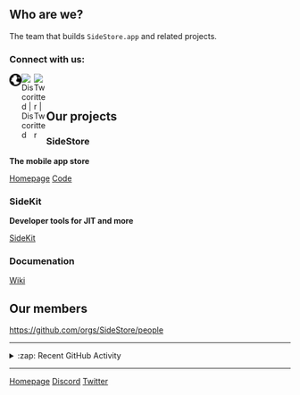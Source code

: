<!-- 
Docs: How to use GitHub README and actions to auto-generate embedded content.
https://github.com/anuraghazra/github-readme-stats
https://www.youtube.com/watch?v=n6d4KHSKqGk
https://github.com/rahuldkjain/github-profile-readme-generator
 -->

## Who are we?

The team that builds `SideStore.app` and related projects.

### Connect with us:

<!--
[![Website](https://img.shields.io/website?label=sidestore.io&style=for-the-badge&url=https://sidestore.io)](https://sidestore.io)
[![Twitter Follow](https://img.shields.io/twitter/follow/sidestore_io?color=1DA1F2&logo=twitter&style=for-the-badge)](https://twitter.com/intent/follow?original_referer=https%3A%2F%2Fgithub.com%2Fsidestore&screen_name=sidestore)
[![GitHub Followers](https://img.shields.io/github/followers/sidestore?style=for-the-badge)]()
[![GitHub Sponsors](https://img.shields.io/github/sponsors/sidestore?style=for-the-badge
)]() 
-->

[<img align="left" alt="sidestore.io" width="22px" src="https://raw.githubusercontent.com/iconic/open-iconic/master/svg/globe.svg" />][website]
[<img align="left" alt="Discord | Discord" width="22px" src="https://cdn.jsdelivr.net/npm/simple-icons@v3/icons/discord.svg" />][discord]
[<img align="left" alt="Twitter | Twitter" width="22px" src="https://cdn.jsdelivr.net/npm/simple-icons@v3/icons/twitter.svg" />][twitter]

<br />
<br />

## Our projects

### SideStore

__The mobile app store__

[Homepage][website]
[Code][git.sidestore]

### SideKit

__Developer tools for JIT and more__

[SideKit][git.sidekit]

### Documenation

[Wiki][wiki]

## Our members

https://github.com/orgs/SideStore/people

---

<details>
  <summary>:zap: Recent GitHub Activity</summary>

<!--START_SECTION:activity-->
1. ❗️ Opened issue [#454](https://github.com/SideStore/SideStore/issues/454) in [SideStore/SideStore](https://github.com/SideStore/SideStore)
2. ❗️ Closed issue [#453](https://github.com/SideStore/SideStore/issues/453) in [SideStore/SideStore](https://github.com/SideStore/SideStore)
3. 🗣 Commented on [#453](https://github.com/SideStore/SideStore/issues/453) in [SideStore/SideStore](https://github.com/SideStore/SideStore)
4. 🗣 Commented on [#453](https://github.com/SideStore/SideStore/issues/453) in [SideStore/SideStore](https://github.com/SideStore/SideStore)
5. ❗️ Opened issue [#453](https://github.com/SideStore/SideStore/issues/453) in [SideStore/SideStore](https://github.com/SideStore/SideStore)
6. 🗣 Commented on [#400](https://github.com/SideStore/SideStore/issues/400) in [SideStore/SideStore](https://github.com/SideStore/SideStore)
7. 🗣 Commented on [#397](https://github.com/SideStore/SideStore/issues/397) in [SideStore/SideStore](https://github.com/SideStore/SideStore)
8. 🗣 Commented on [#398](https://github.com/SideStore/SideStore/issues/398) in [SideStore/SideStore](https://github.com/SideStore/SideStore)
9. 🗣 Commented on [#405](https://github.com/SideStore/SideStore/issues/405) in [SideStore/SideStore](https://github.com/SideStore/SideStore)
10. 🗣 Commented on [#400](https://github.com/SideStore/SideStore/issues/400) in [SideStore/SideStore](https://github.com/SideStore/SideStore)
11. 🗣 Commented on [#413](https://github.com/SideStore/SideStore/issues/413) in [SideStore/SideStore](https://github.com/SideStore/SideStore)
12. 🗣 Commented on [#427](https://github.com/SideStore/SideStore/issues/427) in [SideStore/SideStore](https://github.com/SideStore/SideStore)
13. 🗣 Commented on [#443](https://github.com/SideStore/SideStore/issues/443) in [SideStore/SideStore](https://github.com/SideStore/SideStore)
14. 🗣 Commented on [#451](https://github.com/SideStore/SideStore/issues/451) in [SideStore/SideStore](https://github.com/SideStore/SideStore)
15. 🗣 Commented on [#449](https://github.com/SideStore/SideStore/issues/449) in [SideStore/SideStore](https://github.com/SideStore/SideStore)
16. ❗️ Closed issue [#29](https://github.com/SideStore/sidestore.github.io/issues/29) in [SideStore/sidestore.github.io](https://github.com/SideStore/sidestore.github.io)
17. ❗️ Closed issue [#12](https://github.com/SideStore/sidestore_downloader/issues/12) in [SideStore/sidestore_downloader](https://github.com/SideStore/sidestore_downloader)
18. ❗️ Opened issue [#452](https://github.com/SideStore/SideStore/issues/452) in [SideStore/SideStore](https://github.com/SideStore/SideStore)
19. 🗣 Commented on [#17](https://github.com/SideStore/SideServer-Windows/issues/17) in [SideStore/SideServer-Windows](https://github.com/SideStore/SideServer-Windows)
20. ❗️ Opened issue [#451](https://github.com/SideStore/SideStore/issues/451) in [SideStore/SideStore](https://github.com/SideStore/SideStore)
<!--END_SECTION:activity-->

</details>

---

[Homepage][patreon] [Discord][discord] [Twitter][twitter]

<!--
- [Patreon][patreon]
- [OpenCollective][opencollective]
- [YouTube][youtube]
-->

[website]: https://sidestore.io
[wiki]: https://wiki.sidestore.io
[twitter]: https://twitter.com/sidestore_io
[discord]: https://discord.gg/sidestore-949183273383395328
[youtube]: https://youtube.com/TODO
[patreon]: https://www.patreon.com/SideStore
[opencollective]: https://opencollective.com/TODO
[git.sidestore]: https://github.com/SideStore/SideStore/
[git.sidekit]: https://github.com/SideStore/SideKit

